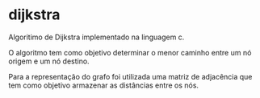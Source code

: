 # dijkstra
Algoritimo de Dijkstra implementado na linguagem c. 

O algoritmo tem como objetivo determinar o menor caminho entre um nó origem e um nó destino.

Para a representação do grafo foi utilizada uma matriz de adjacência que tem como objetivo armazenar as distâncias entre os nós.
